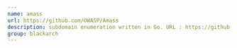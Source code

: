 ```yaml
---
name: amass
url: https://github.com/OWASP/Amass
description: subdomain enumeration written in Go. URL : https://github.com/OWASP/Amass Groups : blackarch blackarch-scanner blackarch-recon
group: blackarch
---
```

